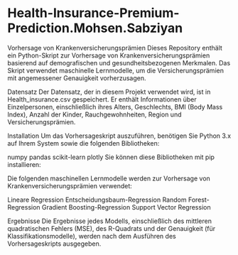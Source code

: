 # Health-Insurance-Premium-Prediction.Mohsen.Sabziyan
Vorhersage von Krankenversicherungsprämien
Dieses Repository enthält ein Python-Skript zur Vorhersage von Krankenversicherungsprämien basierend auf demografischen und gesundheitsbezogenen Merkmalen. Das Skript verwendet maschinelle Lernmodelle, um die Versicherungsprämien mit angemessener Genauigkeit vorherzusagen.

Datensatz
Der Datensatz, der in diesem Projekt verwendet wird, ist in Health_insurance.csv gespeichert. Er enthält Informationen über Einzelpersonen, einschließlich ihres Alters, Geschlechts, BMI (Body Mass Index), Anzahl der Kinder, Rauchgewohnheiten, Region und Versicherungsprämien.

Installation
Um das Vorhersageskript auszuführen, benötigen Sie Python 3.x auf Ihrem System sowie die folgenden Bibliotheken:

numpy
pandas
scikit-learn
plotly
Sie können diese Bibliotheken mit pip installieren:

Die folgenden maschinellen Lernmodelle werden zur Vorhersage von Krankenversicherungsprämien verwendet:

Lineare Regression
Entscheidungsbaum-Regression
Random Forest-Regression
Gradient Boosting-Regression
Support Vector Regression

Ergebnisse
Die Ergebnisse jedes Modells, einschließlich des mittleren quadratischen Fehlers (MSE), des R-Quadrats und der Genauigkeit (für Klassifikationsmodelle), werden nach dem Ausführen des Vorhersageskripts ausgegeben.
